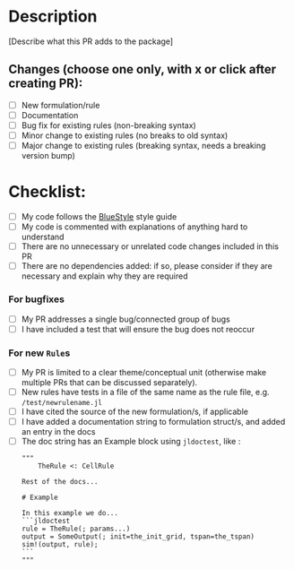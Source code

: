 # Description

[Describe what this PR adds to the package]

## Changes (choose one only, with x or click after creating PR):

- [ ] New formulation/rule
- [ ] Documentation
- [ ] Bug fix for existing rules (non-breaking syntax)
- [ ] Minor change to existing rules (no breaks to old syntax)
- [ ] Major change to existing rules (breaking syntax, needs a breaking version bump)

# Checklist:

- [ ] My code follows the [BlueStyle](https://github.com/invenia/BlueStyle) style guide
- [ ] My code is commented with explanations of anything hard to understand
- [ ] There are no unnecessary or unrelated code changes included in this PR
- [ ] There are no dependencies added: if so, please consider if they are necessary and explain why they are required

### For bugfixes

- [ ] My PR addresses a single bug/connected group of bugs
- [ ] I have included a test that will ensure the bug does not reoccur

### For new `Rule`s

- [ ] My PR is limited to a clear theme/conceptual unit (otherwise make multiple PRs that can be discussed separately).
- [ ] New rules have tests in a file of the same name as the rule file, e.g. `/test/newrulename.jl`
- [ ] I have cited the source of the new formulation/s, if applicable
- [ ] I have added a documentation string to formulation struct/s, and added an entry in the docs
- [ ] The doc string has an Example block using `jldoctest`, like :
    ````
    """
        TheRule <: CellRule
    
    Rest of the docs...
    
    # Example
    
    In this example we do...
    ```jldoctest
    rule = TheRule(; params...)
    output = SomeOutput(; init=the_init_grid, tspan=the_tspan)
    sim!(output, rule);
    ```
    """
    ````

